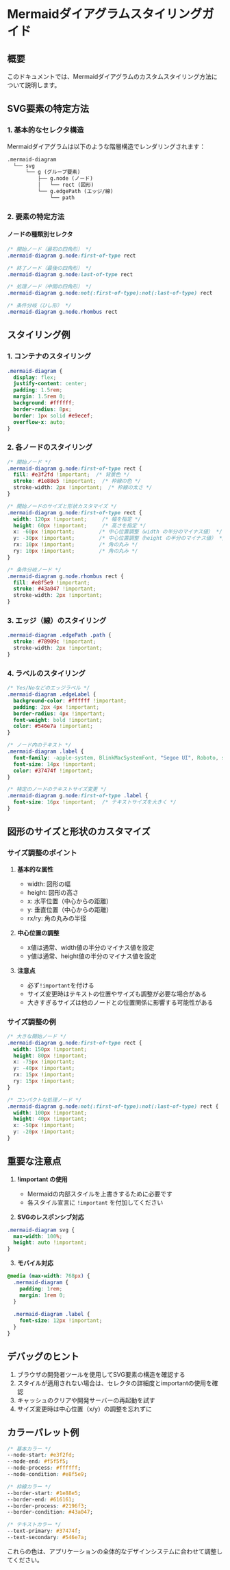 # Mermaidダイアグラムスタイリングガイド

## 概要
このドキュメントでは、Mermaidダイアグラムのカスタムスタイリング方法について説明します。

## SVG要素の特定方法

### 1. 基本的なセレクタ構造
Mermaidダイアグラムは以下のような階層構造でレンダリングされます：

```html
.mermaid-diagram
  └── svg
      └── g (グループ要素)
          ├── g.node (ノード)
          │   └── rect (図形)
          └── g.edgePath (エッジ/線)
              └── path
```

### 2. 要素の特定方法

#### ノードの種類別セレクタ
```css
/* 開始ノード（最初の四角形） */
.mermaid-diagram g.node:first-of-type rect

/* 終了ノード（最後の四角形） */
.mermaid-diagram g.node:last-of-type rect

/* 処理ノード（中間の四角形） */
.mermaid-diagram g.node:not(:first-of-type):not(:last-of-type) rect

/* 条件分岐（ひし形） */
.mermaid-diagram g.node.rhombus rect
```

## スタイリング例

### 1. コンテナのスタイリング
```css
.mermaid-diagram {
  display: flex;
  justify-content: center;
  padding: 1.5rem;
  margin: 1.5rem 0;
  background: #ffffff;
  border-radius: 8px;
  border: 1px solid #e9ecef;
  overflow-x: auto;
}
```

### 2. 各ノードのスタイリング
```css
/* 開始ノード */
.mermaid-diagram g.node:first-of-type rect {
  fill: #e3f2fd !important;  /* 背景色 */
  stroke: #1e88e5 !important;  /* 枠線の色 */
  stroke-width: 2px !important;  /* 枠線の太さ */
}

/* 開始ノードのサイズと形状カスタマイズ */
.mermaid-diagram g.node:first-of-type rect {
  width: 120px !important;     /* 幅を指定 */
  height: 60px !important;     /* 高さを指定 */
  x: -60px !important;        /* 中心位置調整（width の半分のマイナス値） */
  y: -30px !important;        /* 中心位置調整（height の半分のマイナス値） */
  rx: 10px !important;        /* 角の丸み */
  ry: 10px !important;        /* 角の丸み */
}

/* 条件分岐ノード */
.mermaid-diagram g.node.rhombus rect {
  fill: #e8f5e9 !important;
  stroke: #43a047 !important;
  stroke-width: 2px !important;
}
```

### 3. エッジ（線）のスタイリング
```css
.mermaid-diagram .edgePath .path {
  stroke: #78909c !important;
  stroke-width: 2px !important;
}
```

### 4. ラベルのスタイリング
```css
/* Yes/Noなどのエッジラベル */
.mermaid-diagram .edgeLabel {
  background-color: #ffffff !important;
  padding: 2px 4px !important;
  border-radius: 4px !important;
  font-weight: bold !important;
  color: #546e7a !important;
}

/* ノード内のテキスト */
.mermaid-diagram .label {
  font-family: -apple-system, BlinkMacSystemFont, "Segoe UI", Roboto, sans-serif !important;
  font-size: 14px !important;
  color: #37474f !important;
}

/* 特定のノードのテキストサイズ変更 */
.mermaid-diagram g.node:first-of-type .label {
  font-size: 16px !important;  /* テキストサイズを大きく */
}
```

## 図形のサイズと形状のカスタマイズ

### サイズ調整のポイント
1. **基本的な属性**
   - width: 図形の幅
   - height: 図形の高さ
   - x: 水平位置（中心からの距離）
   - y: 垂直位置（中心からの距離）
   - rx/ry: 角の丸みの半径

2. **中心位置の調整**
   - x値は通常、width値の半分のマイナス値を設定
   - y値は通常、height値の半分のマイナス値を設定

3. **注意点**
   - 必ず`!important`を付ける
   - サイズ変更時はテキストの位置やサイズも調整が必要な場合がある
   - 大きすぎるサイズは他のノードとの位置関係に影響する可能性がある

### サイズ調整の例
```css
/* 大きな開始ノード */
.mermaid-diagram g.node:first-of-type rect {
  width: 150px !important;
  height: 80px !important;
  x: -75px !important;
  y: -40px !important;
  rx: 15px !important;
  ry: 15px !important;
}

/* コンパクトな処理ノード */
.mermaid-diagram g.node:not(:first-of-type):not(:last-of-type) rect {
  width: 100px !important;
  height: 40px !important;
  x: -50px !important;
  y: -20px !important;
}
```

## 重要な注意点

1. **!important の使用**
   - Mermaidの内部スタイルを上書きするために必要です
   - 各スタイル宣言に `!important` を付加してください

2. **SVGのレスポンシブ対応**
```css
.mermaid-diagram svg {
  max-width: 100%;
  height: auto !important;
}
```

3. **モバイル対応**
```css
@media (max-width: 768px) {
  .mermaid-diagram {
    padding: 1rem;
    margin: 1rem 0;
  }
  
  .mermaid-diagram .label {
    font-size: 12px !important;
  }
}
```

## デバッグのヒント

1. ブラウザの開発者ツールを使用してSVG要素の構造を確認する
2. スタイルが適用されない場合は、セレクタの詳細度とimportantの使用を確認
3. キャッシュのクリアや開発サーバーの再起動を試す
4. サイズ変更時は中心位置（x/y）の調整を忘れずに

## カラーパレット例

```css
/* 基本カラー */
--node-start: #e3f2fd;
--node-end: #f5f5f5;
--node-process: #ffffff;
--node-condition: #e8f5e9;

/* 枠線カラー */
--border-start: #1e88e5;
--border-end: #616161;
--border-process: #2196f3;
--border-condition: #43a047;

/* テキストカラー */
--text-primary: #37474f;
--text-secondary: #546e7a;
```

これらの色は、アプリケーションの全体的なデザインシステムに合わせて調整してください。
